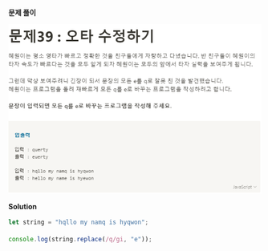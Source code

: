 **문제 풀이**

![이미지](../assets/images/result_39.PNG)

**Solution**

```javascript
let string = "hqllo my namq is hyqwon";

console.log(string.replace(/q/gi, "e"));
```
